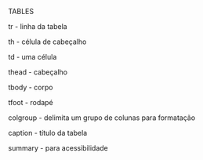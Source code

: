 TABLES

tr - linha da tabela

th - célula de cabeçalho

td - uma célula


thead - cabeçalho

tbody - corpo

tfoot - rodapé


colgroup - delimita um grupo de colunas para formatação

caption - título da tabela

summary - para acessibilidade